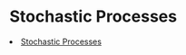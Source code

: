 # Stochastic Processes

<li class="masthead__menu-item">
          <a href= "nbviewer.org/github/JulioCesarMS/StochasticProcesses/blob/main/6_Stochastic_simulation.ipynb">Stochastic Processes</a>
</li>
